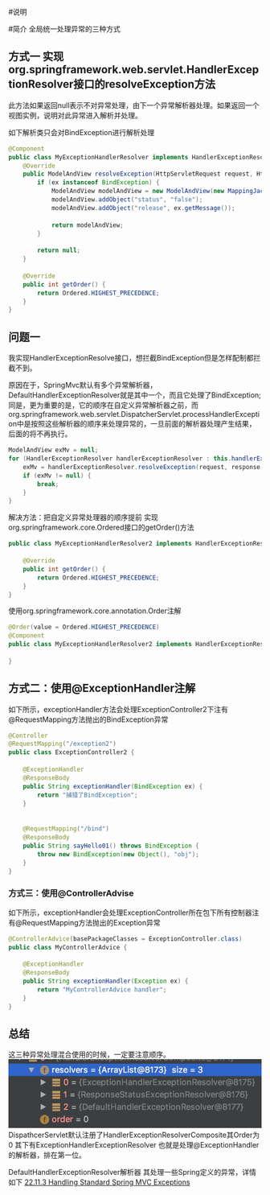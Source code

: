 #说明

#简介
全局统一处理异常的三种方式



## 方式一 实现org.springframework.web.servlet.HandlerExceptionResolver接口的resolveException方法   

此方法如果返回null表示不对异常处理，由下一个异常解析器处理。如果返回一个视图实例，说明对此异常进入解析并处理。

如下解析类只会对BindException进行解析处理
```java
@Component
public class MyExceptionHandlerResolver implements HandlerExceptionResolver, Ordered {
    @Override
    public ModelAndView resolveException(HttpServletRequest request, HttpServletResponse response, Object handler, Exception ex) {
        if (ex instanceof BindException) {
            ModelAndView modelAndView = new ModelAndView(new MappingJackson2JsonView());
            modelAndView.addObject("status", "false");
            modelAndView.addObject("release", ex.getMessage());

            return modelAndView;
        }

        return null;
    }

    @Override
    public int getOrder() {
        return Ordered.HIGHEST_PRECEDENCE;
    }
}
```



## 问题一
我实现HandlerExceptionResolve接口，想拦截BindException但是怎样配制都拦截不到。

原因在于，SpringMvc默认有多个异常解析器，DefaultHandlerExceptionResolver就是其中一个，而且它处理了BindException; 同是，更为重要的是，它的顺序在自定义异常解析器之前，而org.springframework.web.servlet.DispatcherServlet.processHandlerException中是按照这些解析器的顺序来处理异常的，一旦前面的解析器处理产生结果，后面的将不再执行。

```java
ModelAndView exMv = null;
for (HandlerExceptionResolver handlerExceptionResolver : this.handlerExceptionResolvers) {
    exMv = handlerExceptionResolver.resolveException(request, response, handler, ex);
    if (exMv != null) {
        break;
    }
}
```

解决方法：把自定义异常处理器的顺序提前
实现org.springframework.core.Ordered接口的getOrder()方法
```java
public class MyExceptionHandlerResolver2 implements HandlerExceptionResolver, Ordered {

    @Override
    public int getOrder() {
        return Ordered.HIGHEST_PRECEDENCE;
    }
}
```

使用org.springframework.core.annotation.Order注解
```java
@Order(value = Ordered.HIGHEST_PRECEDENCE)
@Component
public class MyExceptionHandlerResolver2 implements HandlerExceptionResolver {
    
}
```

## 方式二：使用@ExceptionHandler注解

如下所示，exceptionHandler方法会处理ExceptionController2下注有@RequestMapping方法抛出的BindException异常
```java
@Controller
@RequestMapping("/exception2")
public class ExceptionController2 {

    @ExceptionHandler
    @ResponseBody
    public String exceptionHandler(BindException ex) {
        return "捕猎了BindException";
    }


    @RequestMapping("/bind")
    @ResponseBody
    public String sayHello01() throws BindException {
        throw new BindException(new Object(), "obj");
    }
}
```


### 方式三：使用@ControllerAdvise
如下所示，exceptionHandler会处理ExceptionController所在包下所有控制器注有@RequestMapping方法抛出的Exception异常
```java
@ControllerAdvice(basePackageClasses = ExceptionController.class)
public class MyControllerAdvice {

    @ExceptionHandler
    @ResponseBody
    public String exceptionHandler(Exception ex) {
        return "MyControllerAdvice handler";
    }
}
```

## 总结
这三种异常处理混合使用的时候，一定要注意顺序。     
![示例](order.png)
DispathcerServlet默认注册了HandlerExceptionResolverComposite其Order为0
其下有ExceptionHandlerExceptionResolver 也就是处理@ExceptionHandler的解析器，排在第一位。

DefaultHandlerExceptionResolver解析器 其处理一些Spring定义的异常，详情如下
[22.11.3 Handling Standard Spring MVC Exceptions](https://docs.spring.io/spring/docs/4.3.18.RELEASE/spring-framework-reference/htmlsingle/#mvc-ann-rest-spring-mvc-exceptions)